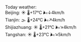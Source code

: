 Today weather:  
Beijing: ☀️   🌡️+17°C 🌬️↓4km/h  
Tianjin: 🌫  🌡️+24°C 🌬️↗4km/h  
Shijiazhuang: ☀️   🌡️+21°C 🌬️↘4km/h  
Tangshan: ☀️   🌡️+23°C 🌬️↘5km/h  

